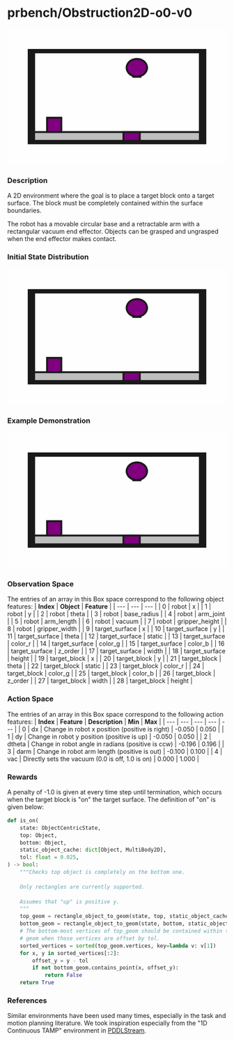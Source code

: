 # prbench/Obstruction2D-o0-v0
![random action GIF](assets/random_action_gifs/Obstruction2D-o0.gif)

### Description
A 2D environment where the goal is to place a target block onto a target surface. The block must be completely contained within the surface boundaries.
    
The robot has a movable circular base and a retractable arm with a rectangular vacuum end effector. Objects can be grasped and ungrasped when the end effector makes contact.

### Initial State Distribution
![initial state GIF](assets/initial_state_gifs/Obstruction2D-o0.gif)

### Example Demonstration
![demo GIF](assets/demo_gifs/Obstruction2D-o0.gif)

### Observation Space
The entries of an array in this Box space correspond to the following object features:
| **Index** | **Object** | **Feature** |
| --- | --- | --- |
| 0 | robot | x |
| 1 | robot | y |
| 2 | robot | theta |
| 3 | robot | base_radius |
| 4 | robot | arm_joint |
| 5 | robot | arm_length |
| 6 | robot | vacuum |
| 7 | robot | gripper_height |
| 8 | robot | gripper_width |
| 9 | target_surface | x |
| 10 | target_surface | y |
| 11 | target_surface | theta |
| 12 | target_surface | static |
| 13 | target_surface | color_r |
| 14 | target_surface | color_g |
| 15 | target_surface | color_b |
| 16 | target_surface | z_order |
| 17 | target_surface | width |
| 18 | target_surface | height |
| 19 | target_block | x |
| 20 | target_block | y |
| 21 | target_block | theta |
| 22 | target_block | static |
| 23 | target_block | color_r |
| 24 | target_block | color_g |
| 25 | target_block | color_b |
| 26 | target_block | z_order |
| 27 | target_block | width |
| 28 | target_block | height |


### Action Space
The entries of an array in this Box space correspond to the following action features:
| **Index** | **Feature** | **Description** | **Min** | **Max** |
| --- | --- | --- | --- | --- |
| 0 | dx | Change in robot x position (positive is right) | -0.050 | 0.050 |
| 1 | dy | Change in robot y position (positive is up) | -0.050 | 0.050 |
| 2 | dtheta | Change in robot angle in radians (positive is ccw) | -0.196 | 0.196 |
| 3 | darm | Change in robot arm length (positive is out) | -0.100 | 0.100 |
| 4 | vac | Directly sets the vacuum (0.0 is off, 1.0 is on) | 0.000 | 1.000 |


### Rewards
A penalty of -1.0 is given at every time step until termination, which occurs when the target block is "on" the target surface. The definition of "on" is given below:
```python
def is_on(
    state: ObjectCentricState,
    top: Object,
    bottom: Object,
    static_object_cache: dict[Object, MultiBody2D],
    tol: float = 0.025,
) -> bool:
    """Checks top object is completely on the bottom one.

    Only rectangles are currently supported.

    Assumes that "up" is positive y.
    """
    top_geom = rectangle_object_to_geom(state, top, static_object_cache)
    bottom_geom = rectangle_object_to_geom(state, bottom, static_object_cache)
    # The bottom-most vertices of top_geom should be contained within the bottom
    # geom when those vertices are offset by tol.
    sorted_vertices = sorted(top_geom.vertices, key=lambda v: v[1])
    for x, y in sorted_vertices[:2]:
        offset_y = y - tol
        if not bottom_geom.contains_point(x, offset_y):
            return False
    return True
```


### References
Similar environments have been used many times, especially in the task and motion planning literature. We took inspiration especially from the "1D Continuous TAMP" environment in [PDDLStream](https://github.com/caelan/pddlstream).

